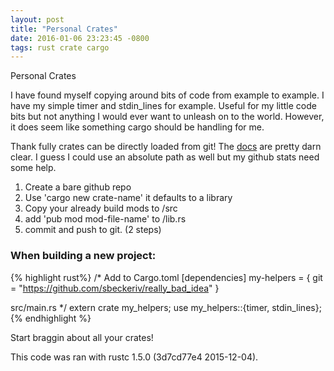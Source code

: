 ```yaml
---
layout: post
title: "Personal Crates"
date: 2016-01-06 23:23:45 -0800
tags: rust crate cargo
---
```

Personal Crates

I have found myself copying around bits of code from example to example.
I have my simple timer and stdin_lines for example. Useful for my little
code bits but not anything I would ever want to unleash on to the world.
However, it does seem like something cargo should be handling for me.

Thank fully crates can be directly loaded from git! The [docs] are
pretty darn clear. I guess I could use an absolute path as well but my
github stats need some help.


1. Create a bare github repo
2. Use 'cargo new crate-name' it defaults to a library
3. Copy your already build mods to /src
4. add 'pub mod mod-file-name' to /lib.rs
5. commit and push to git. (2 steps)

### When building a new project:
{% highlight rust%}
/*
Add to Cargo.toml
[dependencies]
my-helpers = { git = "https://github.com/sbeckeriv/really_bad_idea" }

src/main.rs
*/
extern crate my_helpers;
use my_helpers::{timer, stdin_lines};
{% endhighlight %}

Start braggin about all your crates!

This code was ran with rustc 1.5.0 (3d7cd77e4 2015-12-04).

[docs]: http://doc.crates.io/manifest.html#the-dependencies-section
[algorithms helpers]: https://github.com/sbeckeriv/rust-algorithms-helpers
